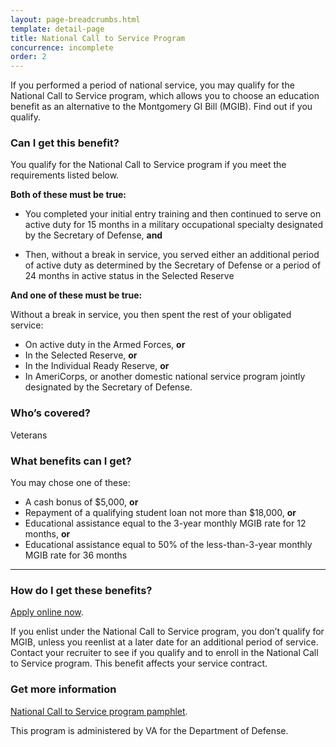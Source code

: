 ```yaml
---
layout: page-breadcrumbs.html
template: detail-page
title: National Call to Service Program
concurrence: incomplete
order: 2
---
```


<div class="va-introtext">

If you performed a period of national service, you may qualify for the National Call to Service program, which allows you to choose an education benefit as an alternative to the Montgomery GI Bill (MGIB). Find out if you qualify.

</div>


<div class="feature" markdown="1">

### Can I get this benefit?

You qualify for the National Call to Service program if you meet the requirements listed below.

**Both of these must be true:**

- You completed your initial entry training and then continued to serve on active duty for 15 months in a military occupational specialty designated by the Secretary of Defense, **and**

- Then, without a break in service, you served either an additional period of active duty as determined by the Secretary of Defense or a period of 24 months in active status in the Selected Reserve

**And one of these must be true:**

Without a break in service, you then spent the rest of your obligated service:
  - On active duty in the Armed Forces, **or**
  - In the Selected Reserve, **or**
  -	In the Individual Ready Reserve, **or**
  -	In AmeriCorps, or another domestic national service program jointly designated by the Secretary of Defense.

### Who’s covered?
Veterans
</div>

### What benefits can I get?

You may chose one of these:

-	A cash bonus of $5,000, **or**
-	Repayment of a qualifying student loan not more than $18,000, **or**
-	Educational assistance equal to the 3-year monthly MGIB rate for 12 months, **or**
-	Educational assistance equal to 50% of the less-than-3-year monthly MGIB rate for 36 months

------

### How do I get these benefits?

[Apply online now](/education/apply-for-education-benefits/application/1990N).

If you enlist under the National Call to Service program, you don’t qualify for MGIB, unless you reenlist at a later date for an additional period of service. Contact your recruiter to see if you qualify and to enroll in the National Call to Service program. This benefit affects your service contract.

### Get more information

[National Call to Service program pamphlet](https://www.benefits.va.gov/gibill/docs/pamphlets/summary-of-national-call-to-service-program.pdf).


This program is administered by VA for the Department of Defense.
